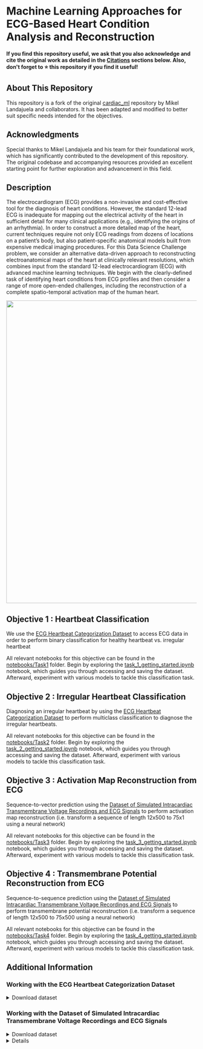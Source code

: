 # Machine Learning Approaches for ECG-Based Heart Condition Analysis and Reconstruction


**If you find this repository useful, we ask that you also acknowledge and cite the original work as detailed in the [Citations](#citations) sections below. Also, don't forget to ⭐ this repository if you find it useful!**

## About This Repository

This repository is a fork of the original [cardiac_ml](https://data-science.llnl.gov/dsc) repository by Mikel Landajuela and collaborators. It has been adapted and modified to better suit specific needs intended for the objectives. 

## Acknowledgments
Special thanks to Mikel Landajuela and his team for their foundational work, which has significantly contributed to the development of this repository. The original codebase and accompanying resources provided an excellent starting point for further exploration and advancement in this field.



## Description
The electrocardiogram (ECG) provides a non-invasive and cost-effective tool for the diagnosis of heart conditions. However, the standard 12-lead ECG is inadequate for mapping out the electrical activity of the heart in sufficient detail for many clinical applications (e.g., identifying the origins of an arrhythmia). In order to construct a more detailed map of the heart, current techniques require not only ECG readings from dozens of locations on a patient’s body, but also patient-specific anatomical models built from expensive medical imaging procedures. For this Data Science Challenge problem, we consider an alternative data-driven approach to reconstructing electroanatomical maps of the heart at clinically relevant resolutions, which combines input from the standard 12-lead electrocardiogram (ECG) with advanced machine learning techniques. We begin with the clearly-defined task of identifying heart conditions from ECG profiles and then consider a range of more open-ended challenges, including the reconstruction of a complete spatio-temporal activation map of the human heart.

<p align="center">
    <img src="figures/rotating_hearts.gif" width=800/>
</p>


## Objective 1 : Heartbeat Classification
We use the [ECG Heartbeat Categorization Dataset](https://www.kaggle.com/datasets/shayanfazeli/heartbeat) to access ECG data in order to perform binary classification for healthy heartbeat vs. irregular heartbeat

All relevant notebooks for this objective can be found in the [notebooks/Task1](./notebooks/Task1) folder. 
Begin by exploring the [task_1_getting_started.ipynb](./notebooks/Task1/task_1_getting_started.ipynb) notebook, which guides you through accessing and saving the dataset. Afterward, experiment with various models to tackle this classification task.

## Objective 2 : Irregular Heartbeat Classification
Diagnosing an irregular heartbeat by using the [ECG Heartbeat Categorization Dataset](https://www.kaggle.com/datasets/shayanfazeli/heartbeat) to perform multiclass classification to diagnose the irregular heartbeats.

All relevant notebooks for this objective can be found in the [notebooks/Task2](./notebooks/Task2) folder. 
Begin by exploring the [task_2_getting_started.ipynb](./notebooks/Task1/task_2_getting_started.ipynb) notebook, which guides you through accessing and saving the dataset. Afterward, experiment with various models to tackle this classification task.


## Objective 3 : Activation Map Reconstruction from ECG
Sequence-to-vector prediction using the [Dataset of Simulated Intracardiac Transmembrane Voltage Recordings and ECG Signals](https://library.ucsd.edu/dc/object/bb29449106)
to perform activation map reconstruction (i.e. transform a sequence of length 12x500 to 75x1 using a neural network)

All relevant notebooks for this objective can be found in the [notebooks/Task3](./notebooks/Task3) folder. 
Begin by exploring the [task_3_getting_started.ipynb](./notebooks/Task1/task_3_getting_started.ipynb) notebook, which guides you through accessing and saving the dataset. Afterward, experiment with various models to tackle this classification task.


## Objective 4 : Transmembrane Potential Reconstruction from ECG
Sequence-to-sequence prediction using the [Dataset of Simulated Intracardiac Transmembrane Voltage Recordings and ECG Signals](https://library.ucsd.edu/dc/object/bb29449106) to perform transmembrane potential reconstruction (i.e. transform a sequence of length 12x500 to 75x500 using a neural network)

All relevant notebooks for this objective can be found in the [notebooks/Task4](./notebooks/Task4) folder. 
Begin by exploring the [task_4_getting_started.ipynb](./notebooks/Task1/task_4_getting_started.ipynb) notebook, which guides you through accessing and saving the dataset. Afterward, experiment with various models to tackle this classification task.



Additional Information
----------------

### Working with the ECG Heartbeat Categorization Dataset

<details>
<summary>Download dataset</summary>

- Download the dataset from the [ECG Heartbeat Categorization Dataset](https://www.kaggle.com/datasets/shayanfazeli/heartbeat)
- Unzip the `archive.zip` file
- Rename the folder `archive` as `ecg_dataset` and place it in the root of the git repository

</details>

### Working with the Dataset of Simulated Intracardiac Transmembrane Voltage Recordings and ECG Signals

<details>
<summary>Download dataset</summary>

1. Download the dataset from the [Dataset of Simulated Intracardiac Transmembrane Voltage Recordings and ECG Signals](https://library.ucsd.edu/dc/object/bb29449106)
    - You will need to download all the components of the dataset one by one
2. Unzip the dataset

**Note** : For convenience, we have included a bash script to perform the above steps. To use the script, run the following command from the root of the repository:
```bash 
source download_intracardiac_dataset.sh
```
</details>

<details>




Resources
----------------

- Dataset: [Dataset of Simulated Intracardiac Transmembrane Voltage Recordings and ECG Signals](https://library.ucsd.edu/dc/object/bb29449106)
- Medium Blog post : [Medium Blog post](https://medium.com/p/a20661669937)
- Code Repository : [cardiac_ml](https://github.com/landajuela/cardiac_ml)


Citations
----------------
This repository is supported by the following works:
```
@INPROCEEDINGS{10081783,
  author={Landajuela, Mikel and Anirudh, Rushil and Loscazo, Joe and Blake, Robert},
  booktitle={2022 Computing in Cardiology (CinC)}, 
  title={Intracardiac Electrical Imaging Using the 12-Lead ECG: A Machine Learning Approach Using Synthetic Data}, 
  year={2022},
  volume={498},
  number={},
  pages={1-4},
  keywords={Torso;Measurement;Machine learning algorithms;Imaging;Voltage;Machine learning;Electrocardiography},
  doi={10.22489/CinC.2022.026}}
```
and
```
Landajuela, Mikel; Anirudh, Rushil; Blake, Robert (2022).
Dataset of Simulated Intracardiac Transmembrane Voltage Recordings and ECG Signals. 
In Lawrence Livermore National Laboratory (LLNL) Open Data Initiative. 
UC San Diego Library Digital Collections. 
https://doi.org/10.6075/J0SN094N
```

